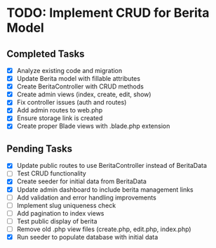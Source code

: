 # TODO: Implement CRUD for Berita Model

## Completed Tasks
- [x] Analyze existing code and migration
- [x] Update Berita model with fillable attributes
- [x] Create BeritaController with CRUD methods
- [x] Create admin views (index, create, edit, show)
- [x] Fix controller issues (auth and routes)
- [x] Add admin routes to web.php
- [x] Ensure storage link is created
- [x] Create proper Blade views with .blade.php extension

## Pending Tasks
- [x] Update public routes to use BeritaController instead of BeritaData
- [ ] Test CRUD functionality
- [x] Create seeder for initial data from BeritaData
- [x] Update admin dashboard to include berita management links
- [ ] Add validation and error handling improvements
- [ ] Implement slug uniqueness check
- [ ] Add pagination to index views
- [ ] Test public display of berita
- [ ] Remove old .php view files (create.php, edit.php, index.php)
- [x] Run seeder to populate database with initial data
